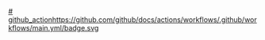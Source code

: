 [# github_action](https://github.com/github/docs/actions/workflows/.github/workflows/main.yml/badge.svg)https://github.com/github/docs/actions/workflows/.github/workflows/main.yml/badge.svg
